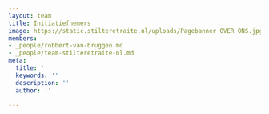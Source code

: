 ```yaml
---
layout: team
title: Initiatiefnemers
image: https://static.stilteretraite.nl/uploads/Pagebanner OVER ONS.jpg
members:
- _people/robbert-van-bruggen.md
- _people/team-stilteretraite-nl.md
meta:
  title: ''
  keywords: ''
  description: ''
  author: ''

---
```

